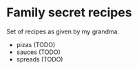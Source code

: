 # Family secret recipes

Set of recipes as given by my grandma.

- pizas (TODO)
- sauces (TODO)
- spreads (TODO)